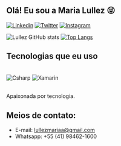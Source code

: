 
## Olá! Eu sou a Maria Lullez 😜

[![Linkedin](https://img.shields.io/badge/LinkedIn-0077B5?style=linkedin.com/in/maria-lullez-793b59181/for-the-badge&logo=linkedin&logoColor=white)](https://www.linkedin.com/in/maria-lullez-793b59181/) [![Twitter](https://img.shields.io/badge/Twitter-1DA1F2?style=twitter.com/marialullezzfor-the-badge&logo=twitter&logoColor=white)](https://twitter.com/marialullezz) [![Instagram](https://img.shields.io/badge/Instagram-E4405F?style=instagram.com/marialullez/for-the-badge&logo=instagram&logoColor=white)](https://www.instagram.com/marialullez/)

![Lullez GitHub stats](https://github-readme-stats.vercel.app/api?username=marialullez&show_icons=true&theme=merko)
[![Top Langs](https://github-readme-stats.vercel.app/api/top-langs/?username=marialullez&hide_progress=true&theme=merko)](https://github.com/marialullez/github-readme-stats)

## Tecnologias que eu uso

<div style="display: inline_block"><br/>
  <img align= "center" alt="Csharp" src="https://img.shields.io/badge/C%23-239120?style=for-the-badge&logo=c-sharp&logoColor=white"/>
  <img align= "center" alt="Xamarin" src= "https://img.shields.io/badge/Xamarin-3498DB?style=for-the-badge&logo=xamarin&logoColor=white" />
</div><br/>

Apaixonada por tecnologia.

## Meios de contato:
- E-mail: lullezmariaa@gmail.com
- Whatsapp: +55 (41) 98462-1600

